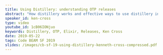 ```yaml
---
title: Using Distillery: understanding OTP releases
abstract: "How distillery works and effective ways to use distillery in production."
speaker_id: ken-cross
type: video
youtube_id: 1cB06IONjuo
keywords: Distillery, OTP, Elixir, Releases, Ken Cross
date: 2019-05-22
tags: Code BEAM SF 2019
slides: /images/cb-sf-19-using-distillery-kenneth-cross-compressed.pdf
---
```


